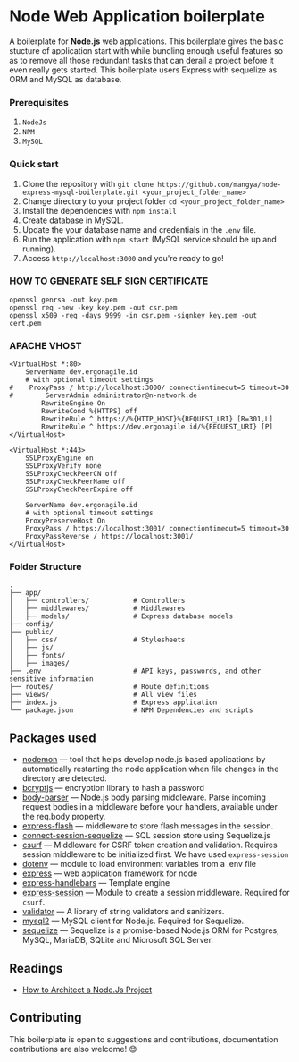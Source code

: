 # Node Web Application boilerplate

A boilerplate for **Node.js** web applications. This boilerplate gives the basic stucture of application start with while bundling enough useful features so as to remove all those redundant tasks that can derail a project before it even really gets started. This boilerplate users Express with sequelize as ORM and MySQL as database.

### Prerequisites

1. ```NodeJs```
2. ```NPM```
3. ```MySQL```

### Quick start

1. Clone the repository with `git clone https://github.com/mangya/node-express-mysql-boilerplate.git <your_project_folder_name>`
2. Change directory to your project folder `cd <your_project_folder_name>`
3. Install the dependencies with `npm install`
4. Create database in MySQL.
5. Update the your database name and credentials in the `.env` file.
6. Run the application with `npm start` (MySQL service should be up and running).
7. Access `http://localhost:3000` and you're ready to go!

### HOW TO GENERATE SELF SIGN CERTIFICATE
```
openssl genrsa -out key.pem
openssl req -new -key key.pem -out csr.pem
openssl x509 -req -days 9999 -in csr.pem -signkey key.pem -out cert.pem
```

### APACHE VHOST
```
<VirtualHost *:80>
    ServerName dev.ergonagile.id
    # with optional timeout settings  
#    ProxyPass / http://localhost:3000/ connectiontimeout=5 timeout=30
#        ServerAdmin administrator@n-network.de
        RewriteEngine On
        RewriteCond %{HTTPS} off
        RewriteRule ^ https://%{HTTP_HOST}%{REQUEST_URI} [R=301,L]
        RewriteRule ^ https://dev.ergonagile.id/%{REQUEST_URI} [P]
</VirtualHost>

<VirtualHost *:443>
    SSLProxyEngine on
    SSLProxyVerify none
    SSLProxyCheckPeerCN off
    SSLProxyCheckPeerName off
    SSLProxyCheckPeerExpire off

    ServerName dev.ergonagile.id
    # with optional timeout settings  
    ProxyPreserveHost On
    ProxyPass / https://localhost:3001/ connectiontimeout=5 timeout=30
    ProxyPassReverse / https://localhost:3001/
</VirtualHost>
```

### Folder Structure
```
.
├── app/
│   ├── controllers/           # Controllers
│   ├── middlewares/           # Middlewares
│   ├── models/                # Express database models
├── config/
├── public/                    
│   ├── css/                   # Stylesheets
│   ├── js/                     
│	├── fonts/                 
│   ├── images/
├── .env                       # API keys, passwords, and other sensitive information
├── routes/                    # Route definitions
├── views/                     # All view files
├── index.js                   # Express application
└── package.json               # NPM Dependencies and scripts
```

## Packages used
* [nodemon](https://github.com/remy/nodemon) — tool that helps develop node.js based applications by automatically restarting the node application when file changes in the directory are detected.
* [bcryptjs](https://github.com/dcodeIO/bcrypt.js) — encryption library to hash a password
* [body-parser](https://github.com/expressjs/body-parser) — Node.js body parsing middleware. Parse incoming request bodies in a middleware before your handlers, available under the req.body property.
* [express-flash](https://github.com/RGBboy/express-flash) — middleware to store flash messages in the session.
* [connect-session-sequelize](https://github.com/mweibel/connect-session-sequelize) — SQL session store using Sequelize.js
* [csurf](https://github.com/expressjs/csurf) — Middleware for CSRF token creation and validation. Requires session middleware to be initialized first. We have used `express-session`
* [dotenv](https://github.com/motdotla/dotenv) — module to load environment variables from a .env file
* [express](https://github.com/visionmedia/express) — web application framework for node
* [express-handlebars](https://github.com/express-handlebars/express-handlebars) — Template engine
* [express-session](https://github.com/expressjs/session) — Module to create a session middleware. Required for `csurf`.
* [validator](https://github.com/validatorjs/validator.js) — A library of string validators and sanitizers.
* [mysql2](https://github.com/sidorares/node-mysql2) — MySQL client for Node.js. Required for Sequelize. 
* [sequelize](https://github.com/sequelize/sequelize) — Sequelize is a promise-based Node.js ORM for Postgres, MySQL, MariaDB, SQLite and Microsoft SQL Server.

## Readings
* [How to Architect a Node.Js Project](https://dev.to/shadid12/how-to-architect-a-node-js-project-from-ground-up-1n22)

## Contributing

This boilerplate is open to suggestions and contributions, documentation contributions are also welcome! 😊